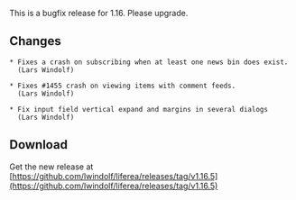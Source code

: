 This is a bugfix release for 1.16. Please upgrade.

## Changes

	* Fixes a crash on subscribing when at least one news bin does exist.
	  (Lars Windolf)

	* Fixes #1455 crash on viewing items with comment feeds.
	  (Lars Windolf)

	* Fix input field vertical expand and margins in several dialogs
	  (Lars Windolf)

## Download

Get the new release at [https://github.com/lwindolf/liferea/releases/tag/v1.16.5](https://github.com/lwindolf/liferea/releases/tag/v1.16.5)
